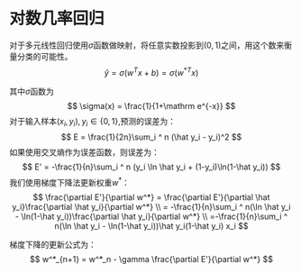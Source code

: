 # 对数几率回归
对于多元线性回归使用$\sigma$函数做映射，将任意实数投影到$(0,1)$之间，用这个数来衡量分类的可能性。
$$\hat y = \sigma (w^T x + b)=\sigma(w^{*T}x)$$

其中$\sigma$函数为
$$
    \sigma(x) = \frac{1}{1+\mathrm e^{-x}}
$$
对于输入样本$(x_i,y_i),y_i\in \{0, 1\}$,预测的误差为：
$$
    E = \frac{1}{2n}\sum_i ^ n (\hat y_i - y_i)^2
$$
如果使用交叉熵作为误差函数，则误差为：
$$
    E' = -\frac{1}{n}\sum_i ^ n (y_i \ln \hat y_i + (1-y_i)\ln(1-\hat y_i))
$$
我们使用梯度下降法更新权重$w^*$：
$$
    \frac{\partial E'}{\partial w^*} = \frac{\partial E'}{\partial \hat y_i}\frac{\partial \hat y_i}{\partial w^*} \\
    = -\frac{1}{n}\sum_i ^ n(\ln \hat y_i - \ln(1-\hat y_i))\frac{\partial \hat y_i}{\partial w^*} \\
    =-\frac{1}{n}\sum_i ^ n(\ln \hat y_i - \ln(1-\hat y_i))\hat y_i(1-\hat y_i) x_i
$$

梯度下降的更新公式为：
$$
    w^*_{n+1} = w^*_n - \gamma \frac{\partial E'}{\partial w^*}
$$






